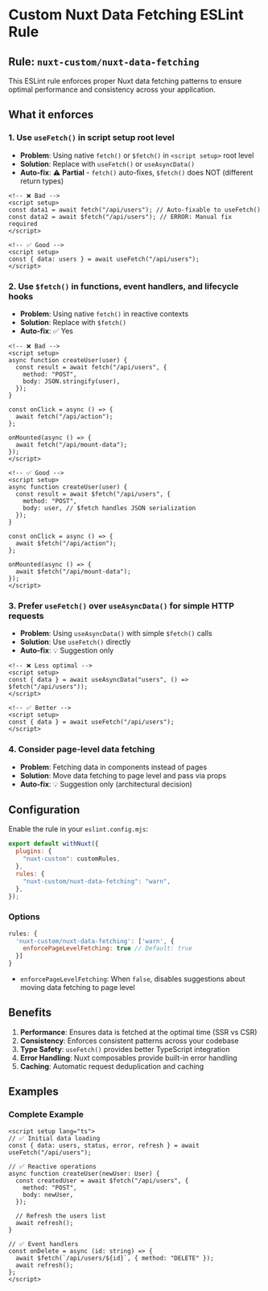 # Custom Nuxt Data Fetching ESLint Rule

## Rule: `nuxt-custom/nuxt-data-fetching`

This ESLint rule enforces proper Nuxt data fetching patterns to ensure optimal performance and consistency across your application.

## What it enforces

### 1. Use `useFetch()` in script setup root level

- **Problem**: Using native `fetch()` or `$fetch()` in `<script setup>` root level
- **Solution**: Replace with `useFetch()` or `useAsyncData()`
- **Auto-fix**: ⚠️ **Partial** - `fetch()` auto-fixes, `$fetch()` does NOT (different return types)

```vue
<!-- ❌ Bad -->
<script setup>
const data1 = await fetch("/api/users"); // Auto-fixable to useFetch()
const data2 = await $fetch("/api/users"); // ERROR: Manual fix required
</script>

<!-- ✅ Good -->
<script setup>
const { data: users } = await useFetch("/api/users");
</script>
```

### 2. Use `$fetch()` in functions, event handlers, and lifecycle hooks

- **Problem**: Using native `fetch()` in reactive contexts
- **Solution**: Replace with `$fetch()`
- **Auto-fix**: ✅ Yes

```vue
<!-- ❌ Bad -->
<script setup>
async function createUser(user) {
  const result = await fetch("/api/users", {
    method: "POST",
    body: JSON.stringify(user),
  });
}

const onClick = async () => {
  await fetch("/api/action");
};

onMounted(async () => {
  await fetch("/api/mount-data");
});
</script>

<!-- ✅ Good -->
<script setup>
async function createUser(user) {
  const result = await $fetch("/api/users", {
    method: "POST",
    body: user, // $fetch handles JSON serialization
  });
}

const onClick = async () => {
  await $fetch("/api/action");
};

onMounted(async () => {
  await $fetch("/api/mount-data");
});
</script>
```

### 3. Prefer `useFetch()` over `useAsyncData()` for simple HTTP requests

- **Problem**: Using `useAsyncData()` with simple `$fetch()` calls
- **Solution**: Use `useFetch()` directly
- **Auto-fix**: 💡 Suggestion only

```vue
<!-- ❌ Less optimal -->
<script setup>
const { data } = await useAsyncData("users", () => $fetch("/api/users"));
</script>

<!-- ✅ Better -->
<script setup>
const { data } = await useFetch("/api/users");
</script>
```

### 4. Consider page-level data fetching

- **Problem**: Fetching data in components instead of pages
- **Solution**: Move data fetching to page level and pass via props
- **Auto-fix**: 💡 Suggestion only (architectural decision)

## Configuration

Enable the rule in your `eslint.config.mjs`:

```javascript
export default withNuxt({
  plugins: {
    "nuxt-custom": customRules,
  },
  rules: {
    "nuxt-custom/nuxt-data-fetching": "warn",
  },
});
```

### Options

```javascript
rules: {
  'nuxt-custom/nuxt-data-fetching': ['warn', {
    enforcePageLevelFetching: true // Default: true
  }]
}
```

- `enforcePageLevelFetching`: When `false`, disables suggestions about moving data fetching to page level

## Benefits

1. **Performance**: Ensures data is fetched at the optimal time (SSR vs CSR)
2. **Consistency**: Enforces consistent patterns across your codebase
3. **Type Safety**: `useFetch()` provides better TypeScript integration
4. **Error Handling**: Nuxt composables provide built-in error handling
5. **Caching**: Automatic request deduplication and caching

## Examples

### Complete Example

```vue
<script setup lang="ts">
// ✅ Initial data loading
const { data: users, status, error, refresh } = await useFetch("/api/users");

// ✅ Reactive operations
async function createUser(newUser: User) {
  const createdUser = await $fetch("/api/users", {
    method: "POST",
    body: newUser,
  });

  // Refresh the users list
  await refresh();
}

// ✅ Event handlers
const onDelete = async (id: string) => {
  await $fetch(`/api/users/${id}`, { method: "DELETE" });
  await refresh();
};
</script>
```
